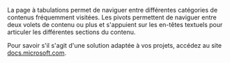 ﻿La page à tabulations permet de naviguer entre différentes catégories de contenus fréquemment visitées. Les pivots permettent de naviguer entre deux volets de contenu ou plus et s'appuient sur les en-têtes textuels pour articuler les différentes sections du contenu.

Pour savoir s'il s'agit d'une solution adaptée à vos projets, accédez au site [docs.microsoft.com](https://docs.microsoft.com/fr-fr/windows/uwp/design/controls-and-patterns/pivot).

